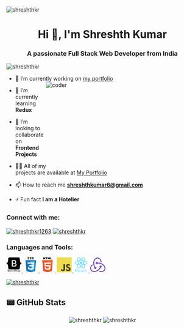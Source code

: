 <img src = "https://media0.giphy.com/media/qgQUggAC3Pfv687qPC/giphy.gif?cid=ecf05e4713gtza5lgkbjx3rub9c7xrxhau8kto42l0pnmawm&rid=giphy.gif&ct=g" alt="shreshthkr" align="center" width="1000px" height="400px" />
<h1 align="center">Hi 👋, I'm Shreshth Kumar</h1>
<h3 align="center">A passionate Full Stack Web Developer from India</h3>

<p align="left"> <img src="https://komarev.com/ghpvc/?username=shreshthkr&label=Profile%20views&color=0e75b6&style=flat" alt="shreshthkr" /> </p>



- 🔭 I’m currently working on [my portfolio](https://shreshthkr.github.io/)
  <img src = "https://media4.giphy.com/media/SWoSkN6DxTszqIKEqv/giphy.gif?cid=790b7611443689aa79f014acb829778b69890a3fc01f16fa&rid=giphy.gif&ct=g" alt="coder" align="right" width="400px" height="220px" />
- 🌱 I’m currently learning **Redux**

- 👯 I’m looking to collaborate on **Frontend Projects**

- 👨‍💻 All of my projects are available at [My Portfolio](https://shreshthkr.github.io/)

- 📫 How to reach me **shreshthkumar6@gmail.com**

- ⚡ Fun fact **I am a Hotelier**

<h3 align="left">Connect with me:</h3>
<p align="left">
<a href="https://linkedin.com/in/shreshthkr1263" target="blank"><img align="center" src="https://raw.githubusercontent.com/rahuldkjain/github-profile-readme-generator/master/src/images/icons/Social/linked-in-alt.svg" alt="shreshthkr1263" height="30" width="40" /></a>
<a href="https://codesandbox.com/shreshthkr" target="blank"><img align="center" src="https://raw.githubusercontent.com/rahuldkjain/github-profile-readme-generator/master/src/images/icons/Social/codesandbox.svg" alt="shreshthkr" height="30" width="40" /></a>
</p>

<h3 align="left">Languages and Tools:</h3>

<p align="left"> <a href="https://getbootstrap.com" target="_blank" rel="noreferrer"> <img src="https://raw.githubusercontent.com/devicons/devicon/master/icons/bootstrap/bootstrap-plain-wordmark.svg" alt="bootstrap" width="40" height="40"/> </a> <a href="https://www.w3schools.com/css/" target="_blank" rel="noreferrer"> <img src="https://raw.githubusercontent.com/devicons/devicon/master/icons/css3/css3-original-wordmark.svg" alt="css3" width="40" height="40"/> </a> <a href="https://www.w3.org/html/" target="_blank" rel="noreferrer"> <img src="https://raw.githubusercontent.com/devicons/devicon/master/icons/html5/html5-original-wordmark.svg" alt="html5" width="40" height="40"/> </a> <a href="https://developer.mozilla.org/en-US/docs/Web/JavaScript" target="_blank" rel="noreferrer"> <img src="https://raw.githubusercontent.com/devicons/devicon/master/icons/javascript/javascript-original.svg" alt="javascript" width="40" height="40"/> </a> <a href="https://reactjs.org/" target="_blank" rel="noreferrer"> <img src="https://raw.githubusercontent.com/devicons/devicon/master/icons/react/react-original-wordmark.svg" alt="react" width="40" height="40"/> </a> <a href="https://redux.js.org" target="_blank" rel="noreferrer"> <img src="https://raw.githubusercontent.com/devicons/devicon/master/icons/redux/redux-original.svg" alt="redux" width="40" height="40"/> </a> </p>

<p align="left" > <a href="https://github.com/ryo-ma/github-profile-trophy"><img src="https://github-profile-trophy.vercel.app/?username=shreshthkr" alt="shreshthkr" margin="20px" /></a> </p>

## 📟 GitHub Stats
<p align="center">
     <img  src="https://github-readme-stats.vercel.app/api?username=shreshthkr&show_icons=true&locale=en" alt="shreshthkr" />
     <img  src="https://github-readme-streak-stats.herokuapp.com/?user=shreshthkr&" alt="shreshthkr" />
</p>

<p></p>
